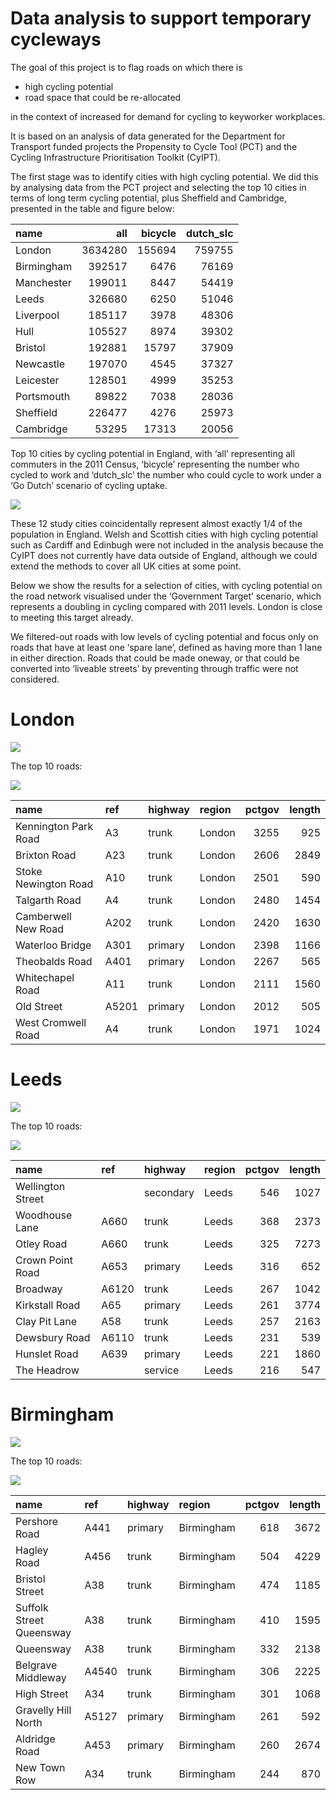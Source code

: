 
<!-- README.md is generated from README.Rmd. Please edit that file -->

# Data analysis to support temporary cycleways

<!-- badges: start -->

<!-- badges: end -->

The goal of this project is to flag roads on which there is

  - high cycling potential
  - road space that could be re-allocated

in the context of increased for demand for cycling to keyworker
workplaces.

It is based on an analysis of data generated for the Department for
Transport funded projects the Propensity to Cycle Tool (PCT) and the
Cycling Infrastructure Prioritisation Toolkit (CyIPT).

The first stage was to identify cities with high cycling potential. We
did this by analysing data from the PCT project and selecting the top 10
cities in terms of long term cycling potential, plus Sheffield and
Cambridge, presented in the table and figure below:

| name       |     all | bicycle | dutch\_slc |
| :--------- | ------: | ------: | ---------: |
| London     | 3634280 |  155694 |     759755 |
| Birmingham |  392517 |    6476 |      76169 |
| Manchester |  199011 |    8447 |      54419 |
| Leeds      |  326680 |    6250 |      51046 |
| Liverpool  |  185117 |    3978 |      48306 |
| Hull       |  105527 |    8974 |      39302 |
| Bristol    |  192881 |   15797 |      37909 |
| Newcastle  |  197070 |    4545 |      37327 |
| Leicester  |  128501 |    4999 |      35253 |
| Portsmouth |   89822 |    7038 |      28036 |
| Sheffield  |  226477 |    4276 |      25973 |
| Cambridge  |   53295 |   17313 |      20056 |

Top 10 cities by cycling potential in England, with ‘all’ representing
all commuters in the 2011 Census, ‘bicycle’ representing the number who
cycled to work and ‘dutch\_slc’ the number who could cycle to work under
a ‘Go Dutch’ scenario of cycling uptake.

![](README_files/figure-gfm/unnamed-chunk-3-1.png)<!-- -->

These 12 study cities coincidentally represent almost exactly 1/4 of the
population in England. Welsh and Scottish cities with high cycling
potential such as Cardiff and Edinbugh were not included in the analysis
because the CyIPT does not currently have data outside of England,
although we could extend the methods to cover all UK cities at some
point.

Below we show the results for a selection of cities, with cycling
potential on the road network visualised under the ‘Government Target’
scenario, which represents a doubling in cycling compared with 2011
levels. London is close to meeting this target already.

We filtered-out roads with low levels of cycling potential and focus
only on roads that have at least one ‘spare lane’, defined as having
more than 1 lane in either direction. Roads that could be made oneway,
or that could be converted into ‘liveable streets’ by preventing through
traffic were not considered.

# London

![](README_files/figure-gfm/unnamed-chunk-4-1.png)<!-- -->

The top 10 roads:

![](README_files/figure-gfm/unnamed-chunk-5-1.png)<!-- -->

| name                 | ref   | highway | region | pctgov | length |
| :------------------- | :---- | :------ | :----- | -----: | -----: |
| Kennington Park Road | A3    | trunk   | London |   3255 |    925 |
| Brixton Road         | A23   | trunk   | London |   2606 |   2849 |
| Stoke Newington Road | A10   | trunk   | London |   2501 |    590 |
| Talgarth Road        | A4    | trunk   | London |   2480 |   1454 |
| Camberwell New Road  | A202  | trunk   | London |   2420 |   1630 |
| Waterloo Bridge      | A301  | primary | London |   2398 |   1166 |
| Theobalds Road       | A401  | primary | London |   2267 |    565 |
| Whitechapel Road     | A11   | trunk   | London |   2111 |   1560 |
| Old Street           | A5201 | primary | London |   2012 |    505 |
| West Cromwell Road   | A4    | trunk   | London |   1971 |   1024 |

# Leeds

![](README_files/figure-gfm/unnamed-chunk-6-1.png)<!-- -->

The top 10 roads:

![](README_files/figure-gfm/unnamed-chunk-7-1.png)<!-- -->

| name              | ref   | highway   | region | pctgov | length |
| :---------------- | :---- | :-------- | :----- | -----: | -----: |
| Wellington Street |       | secondary | Leeds  |    546 |   1027 |
| Woodhouse Lane    | A660  | trunk     | Leeds  |    368 |   2373 |
| Otley Road        | A660  | trunk     | Leeds  |    325 |   7273 |
| Crown Point Road  | A653  | primary   | Leeds  |    316 |    652 |
| Broadway          | A6120 | trunk     | Leeds  |    267 |   1042 |
| Kirkstall Road    | A65   | primary   | Leeds  |    261 |   3774 |
| Clay Pit Lane     | A58   | trunk     | Leeds  |    257 |   2163 |
| Dewsbury Road     | A6110 | trunk     | Leeds  |    231 |    539 |
| Hunslet Road      | A639  | primary   | Leeds  |    221 |   1860 |
| The Headrow       |       | service   | Leeds  |    216 |    547 |

# Birmingham

![](README_files/figure-gfm/unnamed-chunk-8-1.png)<!-- -->

The top 10 roads:

![](README_files/figure-gfm/unnamed-chunk-9-1.png)<!-- -->

| name                     | ref   | highway | region     | pctgov | length |
| :----------------------- | :---- | :------ | :--------- | -----: | -----: |
| Pershore Road            | A441  | primary | Birmingham |    618 |   3672 |
| Hagley Road              | A456  | trunk   | Birmingham |    504 |   4229 |
| Bristol Street           | A38   | trunk   | Birmingham |    474 |   1185 |
| Suffolk Street Queensway | A38   | trunk   | Birmingham |    410 |   1595 |
| Queensway                | A38   | trunk   | Birmingham |    332 |   2138 |
| Belgrave Middleway       | A4540 | trunk   | Birmingham |    306 |   2225 |
| High Street              | A34   | trunk   | Birmingham |    301 |   1068 |
| Gravelly Hill North      | A5127 | primary | Birmingham |    261 |    592 |
| Aldridge Road            | A453  | primary | Birmingham |    260 |   2674 |
| New Town Row             | A34   | trunk   | Birmingham |    244 |    870 |
